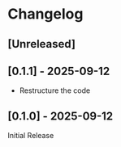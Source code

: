 # Changelog

## [Unreleased]

## [0.1.1] - 2025-09-12

- Restructure the code

## [0.1.0] - 2025-09-12

Initial Release
